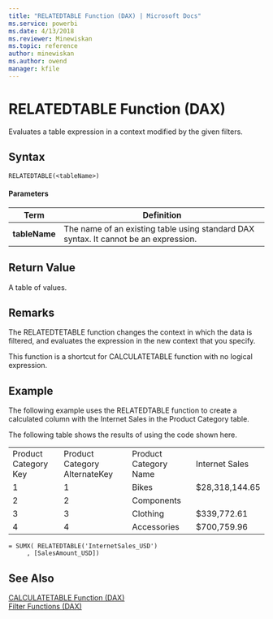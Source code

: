 ```yaml
---
title: "RELATEDTABLE Function (DAX) | Microsoft Docs"
ms.service: powerbi
ms.date: 4/13/2018
ms.reviewer: Minewiskan
ms.topic: reference
author: minewiskan
ms.author: owend
manager: kfile
---
```

# RELATEDTABLE Function (DAX)
Evaluates a table expression in a context modified by the given filters.  
  
## Syntax  
  
```  
RELATEDTABLE(<tableName>)  
```  
  
#### Parameters  
  
|Term|Definition|  
|--------|--------------|  
|**tableName**|The name of an existing table using standard DAX syntax. It cannot be an expression.|  
  
## Return Value  
A table of values.  
  
## Remarks  
The RELATEDTETABLE function changes the context in which the data is filtered, and evaluates the expression in the new context that you specify.  
  
This function is a shortcut for CALCULATETABLE function with no logical expression.  
  
## Example  
The following example uses the RELATEDTABLE function to create a calculated column with the Internet Sales in the Product Category table.  
  
The following table shows the results of using the code shown here.  
  
|||||  
|-|-|-|-|  
|Product Category Key|Product Category AlternateKey|Product Category Name|Internet Sales|  
|1|1|Bikes|$28,318,144.65|  
|2|2|Components||  
|3|3|Clothing|$339,772.61|  
|4|4|Accessories|$700,759.96|  
  
```  
= SUMX( RELATEDTABLE('InternetSales_USD')  
     , [SalesAmount_USD])  
```  
  
## See Also  
[CALCULATETABLE Function &#40;DAX&#41;](calculatetable-function-dax.md)  
[Filter Functions &#40;DAX&#41;](filter-functions-dax.md)  
  
